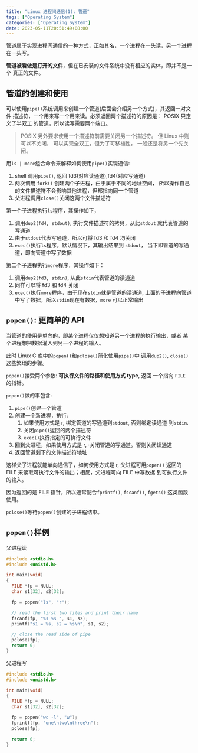 ```yaml
---
title: "Linux 进程间通信(1): 管道"
tags: ["Operating System"]
categories: ["Operating System"]
date: 2023-05-11T20:51:49+08:00
---
```


管道属于实现进程间通信的一种方式，正如其名，一个进程在一头读，另一个进程在一头写。

**管道被看做是打开的文件**，但在已安装的文件系统中没有相应的实体，即并不是一个
真正的文件。

## 管道的创建和使用

可以使用`pipe()`系统调用来创建一个管道(后面会介绍另一个方式)，其返回一对文件
描述符，一个用来写一个用来读。必须返回两个描述符的原因是： POSIX 只定义了半双工
的管道，所以读写需要两个端口。

> POSIX 另外要求使用一个描述符前需要关闭另一个描述符。 但 Linux 中则可以不关闭，
> 可以实现全双工，但为了可移植性， 一般还是将另一个先关闭。

用`ls | more`组合命令来解释如何使用`pipe()`实现通信:

1. shell 调用`pipe()`, 返回 fd3(对应读通道),fd4(对应写通道)
2. 两次调用 `fork()` 创建两个子进程，由于属于不同的地址空间，
   所以操作自己的文件描述符不会影响其他进程，但都指向同一个管道
3. 父进程调用`close()`关闭这两个文件描述符

第一个子进程执行`ls`程序，其操作如下，

1. 调用`dup2(fd4, stdout)`, 执行文件描述符的拷贝，从此`stdout`
   就代表管道的写通道
2. 由于`stdout`代表写通道，所以可将 fd3 和 fd4 均关闭
3. `exec()`执行`ls`程序，默认情况下，其输出结果到 `stdout`，
   当下即管道的写通道，即向管道中写了数据

第二个子进程执行`more`程序，其操作如下：

1. 调用`dup2(fd3, stdin)`, 从此`stdin`代表管道的读通道
2. 同样可以将 fd3 和 fd4 关闭
3. `exec()`执行`more`程序，由于现在`stdin`就是管道的读通道,
   上面的子进程向管道中写了数据，所以`stdin`现在有数据，`more`
   可以正常输出

## `popen()`: 更简单的 API

当管道的使用是单向的，即某个进程仅仅想知道另一个进程的执行输出，或者
某个进程想把数据灌入到另一个进程的输入。

此时 Linux C 库中的`popen()`和`pclose()`简化使用`pipe()`中
调用`dup2()`, `close()`这些繁琐的步骤。

`popen()`接受两个参数: **可执行文件的路径和使用方式 type**, 返回
一个指向 `FILE` 的指针。

`popen()`做的事包含:

1. `pipe()`创建一个管道
2. 创建一个新进程，执行:
   1. 如果使用方式是 r, 绑定管道的写通道到`stdout`, 否则绑定读通道
      到`stdin`.
   2. 关闭`pipe()`返回的两个描述符
   3. `exec()`执行指定的可执行文件
3. 回到父进程，如果使用方式是 r, ·关闭管道的写通道。否则关闭读通道
4. 返回管道剩下的文件描述符地址

这样父子进程就能单向通信了，如何使用方式是 r, 父进程可用`popen()`
返回的 FILE 来读取可执行文件的输出；相反，父进程可向 FILE 中写数据
到可执行文件的输入。

因为返回的是 FILE 指针，所以通常配合`fprintf()`, `fscanf()`, `fgets()`
这类函数使用。

`pclose()`等待`popen()`创建的子进程结束。

## `popen()`样例

父进程读

```c
#include <stdio.h>
#include <unistd.h>

int main(void)
{
  FILE *fp = NULL;
  char s1[32], s2[32];

  fp = popen("ls", "r");

  // read the first two files and print their name
  fscanf(fp, "%s %s ", s1, s2);
  printf("s1 = %s, s2 = %s\n", s1, s2);

  // close the read side of pipe
  pclose(fp);
  return 0;
}
```

父进程写

```c
#include <stdio.h>
#include <unistd.h>

int main(void)
{
  FILE *fp = NULL;
  char s1[32], s2[32];

  fp = popen("wc -l", "w");
  fprintf(fp, "one\ntwo\nthree\n");
  pclose(fp);

  return 0;
}
```
